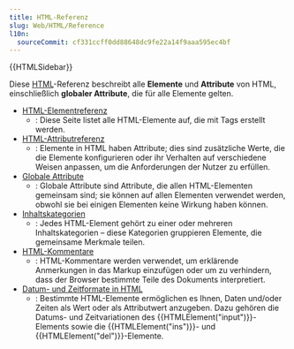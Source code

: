 ```yaml
---
title: HTML-Referenz
slug: Web/HTML/Reference
l10n:
  sourceCommit: cf331ccff0dd88648dc9fe22a14f9aaa595ec4bf
---
```


{{HTMLSidebar}}

Diese [HTML](/de/docs/Web/HTML)-Referenz beschreibt alle **Elemente** und **Attribute** von HTML, einschließlich **globaler Attribute**, die für alle Elemente gelten.

- [HTML-Elementreferenz](/de/docs/Web/HTML/Element)
  - : Diese Seite listet alle HTML-Elemente auf, die mit Tags erstellt werden.
- [HTML-Attributreferenz](/de/docs/Web/HTML/Attributes)
  - : Elemente in HTML haben Attribute; dies sind zusätzliche Werte, die die Elemente konfigurieren oder ihr Verhalten auf verschiedene Weisen anpassen, um die Anforderungen der Nutzer zu erfüllen.
- [Globale Attribute](/de/docs/Web/HTML/Global_attributes)
  - : Globale Attribute sind Attribute, die allen HTML-Elementen gemeinsam sind; sie können auf allen Elementen verwendet werden, obwohl sie bei einigen Elementen keine Wirkung haben können.
- [Inhaltskategorien](/de/docs/Web/HTML/Content_categories)
  - : Jedes HTML-Element gehört zu einer oder mehreren Inhaltskategorien – diese Kategorien gruppieren Elemente, die gemeinsame Merkmale teilen.
- [HTML-Kommentare](/de/docs/Web/HTML/Comments)
  - : HTML-Kommentare werden verwendet, um erklärende Anmerkungen in das Markup einzufügen oder um zu verhindern, dass der Browser bestimmte Teile des Dokuments interpretiert.
- [Datum- und Zeitformate in HTML](/de/docs/Web/HTML/Date_and_time_formats)
  - : Bestimmte HTML-Elemente ermöglichen es Ihnen, Daten und/oder Zeiten als Wert oder als Attributwert anzugeben. Dazu gehören die Datums- und Zeitvariationen des {{HTMLElement("input")}}-Elements sowie die {{HTMLElement("ins")}}- und {{HTMLElement("del")}}-Elemente.
